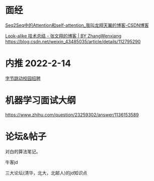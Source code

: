 # 面经
[Seq2Seq中的Attention和self-attention_我叫龙翔天翼的博客-CSDN博客](https://blog.csdn.net/weixin_40901056/article/details/88357187)

[Look-alike 技术总结 - 张文翔的博客 | BY ZhangWenxiang](https://demmon-tju.github.io/2019/07/22/look-alike-note/)
https://blog.csdn.net/weixin_43485035/article/details/112795290
# 内推 2022-2-14

[字节跳动校园招聘](https://jobs.bytedance.com/campus/position?keywords=&category=&location=&project=&type=3&job_hot_flag=&current=1&limit=10&external_referral_code=YNWN2X7)


# 机器学习面试大纲

https://www.zhihu.com/question/23259302/answer/1136153589

# 论坛&帖子

对白的算法笔记。

牛客jd

三大论坛(清华，北大，北邮人)的jd知识点



